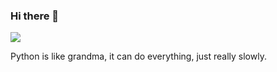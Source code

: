 ### Hi there 👋

![](https://gist.githubusercontent.com/TomAndJerry342/7ca6cb5dabaee72a17490fbe3ca4622c/raw/62700dc7c1a5750a13ddc4994df29774db3664a7/%25F0%259F%2593%258A%2520Weekly%2520development%2520breakdown)

Python is like grandma, it can do everything, just really slowly.

